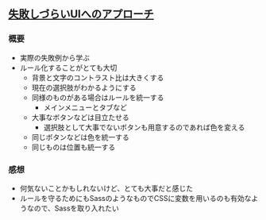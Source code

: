 ## [失敗しづらいUIへのアプローチ](https://qiita.com/megumu-u/items/b96b7fc7b0a57d72a47f)
### 概要
- 実際の失敗例から学ぶ
- ルール化することがとても大切
  - 背景と文字のコントラスト比は大きくする
  - 現在の選択肢がわかるようにする
  - 同様のものがある場合はルールを統一する
    - メインメニューとタブなど
  - 大事なボタンなどは目立たせる
    - 選択肢として大事でないボタンも用意するのであれば色を変える
  - 同じボタンなどは色を統一する
  - 同じものは位置も統一する

### 感想
- 何気ないことかもしれないけど、とても大事だと感じた
- ルールを守るためにもSassのようなものでCSSに変数を用いるのも有効なようなので、Sassを取り入れたい
